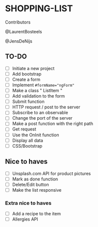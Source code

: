 # SHOPPING-LIST
Contributors 

@LaurentBosteels

@JensDeNijs

## TO-DO

- [ ] Initiate a new project
- [ ] Add bootstrap
- [ ] Create a form
- [ ] Implement `#formName="ngForm"`
- [ ] Make a class " ListItem "
- [ ] Add validation to the form
- [ ] Submit function
- [ ] HTTP request / post to the server
- [ ] Subscribe to an observable
- [ ] Change the port of the server
- [ ] Make a post function with the right path
- [ ] Get request
- [ ] Use the OnInit function
- [ ] Display all data
- [ ] CSS/Bootstrap

## Nice to haves
- [ ] Unsplash.com API for product pictures
- [ ] Mark as done function
- [ ] Delete/Edit button
- [ ] Make the list responsive

### Extra nice to haves
- [ ] Add a recipe to the item
- [ ] Allergies API
